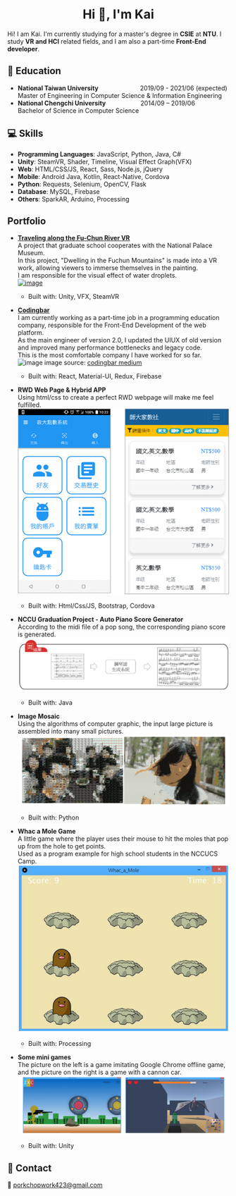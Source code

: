 
<h1 align="center">Hi 👋, I'm Kai</h1>  

Hi! I am Kai. I'm currently studying for a master's degree in **CSIE** at **NTU**. I study **VR and HCI** related fields, and I am also a part-time **Front-End developer**.

## :book: Education
* **National Taiwan University**&nbsp; &nbsp; &nbsp; &nbsp; &nbsp; &nbsp; &nbsp; &nbsp; &nbsp; &nbsp; &nbsp; &nbsp; 2019/09 - 2021/06 (expected)  
Master of Engineering in Computer Science & Information Engineering  
* **National Chengchi University**&nbsp; &nbsp; &nbsp; &nbsp; &nbsp; &nbsp; &nbsp; &nbsp; &nbsp; &nbsp; 2014/09 – 2019/06  
Bachelor of Science in Computer Science   


## :computer: Skills
* **Programming Languages**: JavaScript, Python, Java, C#  
* **Unity**: SteamVR, Shader, Timeline, Visual Effect Graph(VFX)  
* **Web**: HTML/CSS/JS, React, Sass, Node.js, jQuery 
* **Mobile**: Android Java, Kotlin, React-Native, Cordova  
* **Python**: Requests, Selenium, OpenCV, Flask  
* **Database**: MySQL, Firebase  
* **Others**: SparkAR, Arduino, Processing

<!--- 
## Experience 
-->

## Portfolio

* [**Traveling along the Fu-Chun River VR**](https://www.youtube.com/watch?v=b9SR5UyeX9o)  
A project that graduate school cooperates with the National Palace Museum.  
In this project, "Dwelling in the Fuchun Mountains" is made into a VR work, allowing viewers to immerse themselves in the painting.   
I am responsible for the visual effect of water droplets.  
[![image](https://img.youtube.com/vi/b9SR5UyeX9o/0.jpg)](https://www.youtube.com/watch?v=b9SR5UyeX9o)
    * Built with: Unity, VFX, SteamVR  

* [**Codingbar**](https://codingbar.ai/)    
I am currently working as a part-time job in a programming education company, responsible for the Front-End Development of the web platform.  
As the main engineer of version 2.0, I updated the UIUX of old version and improved many performance bottlenecks and legacy code.  
This is the most comfortable company I have worked for so far.  
![image](https://miro.medium.com/max/2400/1*K3y3_hQ2w8MF2GK2fAcR_g.png)
image source: [codingbar medium](https://medium.com/codingbar/%E5%A4%A2%E6%83%B3%E4%BF%83%E4%BD%BF%E7%A4%BE%E5%9C%98%E7%9A%84%E8%90%8C%E8%8A%BD-%E6%BF%B1%E6%B1%9F%E5%94%90%E5%90%8C%E5%AD%B8-b29997e581aa)  
    * Built with: React, Material-UI, Redux, Firebase  
  
* **RWD Web Page & Hybrid APP**  
Using html/css to create a perfect RWD webpage will make me feel fulfilled.  
![image](https://github.com/colman423/colman423/blob/main/RWDWebPage.png)  
    * Built with: Html/Css/JS, Bootstrap, Cordova  
   
* **NCCU Graduation Project - Auto Piano Score Generator**  
According to the midi file of a pop song, the corresponding piano score is generated.    
![image](https://github.com/colman423/colman423/blob/main/AutoPianoScoreGenerator.png)  
    * Built with: Java  

* **Image Mosaic**    
Using the algorithms of computer graphic, the input large picture is assembled into many small pictures.    
![image](https://github.com/colman423/colman423/blob/main/ImageMosaic.png)    
    * Built with: Python  

* **Whac a Mole Game**    
A little game where the player uses their mouse to hit the moles that pop up from the hole to get points.    
Used as a program example for high school students in the NCCUCS Camp.    
![image](https://github.com/colman423/colman423/blob/main/WhacAMoleGame.png)  
    * Built with: Processing  
  
* **Some mini games**  
The picture on the left is a game imitating Google Chrome offline game, and the picture on the right is a game with a cannon car.  
![image](https://github.com/colman423/colman423/blob/main/SomeMiniGames.png)  
    * Built with: Unity  
  
## :email: Contact  
:email: porkchopwork423@gmail.com    
